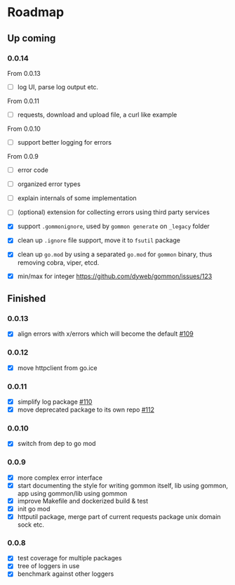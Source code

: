 # Roadmap

## Up coming

### 0.0.14

From 0.0.13

- [ ] log UI, parse log output etc.

From 0.0.11

- [ ] requests, download and upload file, a curl like example

From 0.0.10

- [ ] support better logging for errors

From 0.0.9

- [ ] error code
- [ ] organized error types
- [ ] explain internals of some implementation
- [ ] (optional) extension for collecting errors using third party services

- [x] support `.gommonignore`, used by `gommon generate` on `_legacy` folder
- [x] clean up `.ignore` file support, move it to `fsutil` package
- [x] clean up `go.mod` by using a separated `go.mod` for `gommon` binary, thus removing cobra, viper, etcd.
- [x] min/max for integer https://github.com/dyweb/gommon/issues/123

## Finished

### 0.0.13

- [x] align errors with x/errors which will become the default [#109](https://github.com/dyweb/gommon/issues/109)

### 0.0.12

- [x] move httpclient from go.ice

### 0.0.11

- [x] simplify log package [#110](https://github.com/dyweb/gommon/issues/110)
- [x] move deprecated package to its own repo [#112](https://github.com/dyweb/gommon/issues/112)

### 0.0.10

- [x] switch from dep to go mod

### 0.0.9

- [x] more complex error interface
- [x] start documenting the style for writing gommon itself, lib using gommon, app using gommon/lib using gommon
- [x] improve Makefile and dockerized build & test
- [x] init go mod
- [x] httputil package, merge part of current requests package unix domain sock etc.

### 0.0.8

- [x] test coverage for multiple packages
- [x] tree of loggers in use
- [x] benchmark against other loggers
